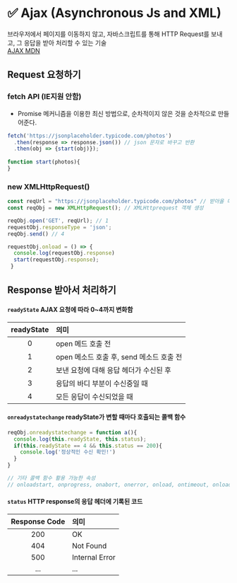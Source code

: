 # ✅ Ajax (Asynchronous Js and XML)
브라우저에서 페이지를 이동하지 않고, 자바스크립트를 통해 HTTP Request를 보내고, 그 응답을 받아 처리할 수 있는 기술  
[AJAX MDN](https://developer.mozilla.org/ko/docs/Web/Guide/AJAX/Getting_Started)
## Request 요청하기
### fetch API (IE지원 안함)
* Promise 메커니즘을 이용한 최신 방법으로, 순차적이지 않은 것을 순차적으로 만들어준다.
```js
fetch('https://jsonplaceholder.typicode.com/photos')
  .then(response => response.json()) // json 문자로 바꾸고 반환
  .then(obj => {start(obj)});
  
function start(photos){
}
```
### new XMLHttpRequest()
```js
const reqUrl = "https://jsonplaceholder.typicode.com/photos" // 받아올 데이터 경로
const reqObj = new XMLHttpRequest(); // XMLHttprequest 객체 생성
```
```js
reqObj.open('GET', reqUrl); // 1
requestObj.responseType = 'json';
reqObj.send() // 4

requestObj.onload = () => {
  console.log(requestObj.response)
  start(requestObj.response);
 }
```
## Response 받아서 처리하기
#### `readyState` AJAX 요청에 따라 0~4까지 변화함
readyState | 의미
:--: | :--
0 | open 메드 호출 전
1 | open 메소드 호출 후, send 메소드 호출 전
2 | 보낸 요청에 대해 응답 헤더가 수신된 후
3 | 응답의 바디 부분이 수신중일 때
4 | 모든 응답이 수신되었을 때

#### `onreadystatechange` readyState가 변할 때마다 호출되는 콜백 함수
```js
reqObj.onreadystatechange = function a(){
  console.log(this.readyState, this.status);
  if(this.readyState == 4 && this.status == 200){
    console.log('정상적인 수신 확인!')
  }
}

// 기타 콜백 함수 활용 가능한 속성
// onloadstart, onprogress, onabort, onerror, onload, ontimeout, onloadend
```

#### `status` HTTP response의 응답 헤더에 기록된 코드
Response Code | 의미
:--: | :--
200 | OK
404 | Not Found
500 | Internal Error
... | ...

